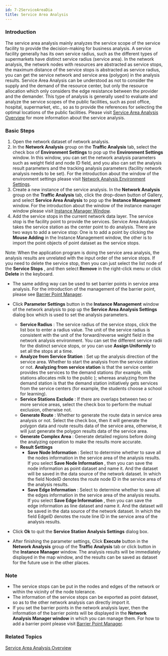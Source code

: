 ```yaml
---
id: 7-2ServiceAreaDia
title: Service Area Analysis
---
```

### Introduction

The service area analysis mainly analyzes the service scope of the service
facility to provide the decision-making for business analysis. A service
facility generally has its own service radius, such as the different types of
supermarkets have distinct service radius (service area). In the network
analysis, the network nodes with resources are abstracted as service stops,
the maximum distance of the service stops is abstracted as service radius, you
can get the service network and service area (polygon) in the analysis
results. Service Area Analysis can be understood as not to consider the supply
and the demand of the resource center, but only the resource allocation which
only considers the edge resistance between the provider and the demander. This
type of analysis is generally used to evaluate and analyze the service scopes
of the public facilities, such as post office, hospital, supermarket, etc., so
as to provide the references for selecting the optimal locations of the public
facilities. Please visit [Service Area Analysis Overview](7-1ServiceArea)
for more information about the service analysis.

### Basic Steps

  1. Open the network dataset of network analysis.
  2. In the **Network Analysis** group on the **Traffic Analysis** tab, select the check box of **Environment Settings** to pop up the **Environment Settings** window. In this window, you can set the network analysis parameters such as weight field and node ID field, and you also can set the analysis result parameters and the tracking analysis parameters (facility network analysis needs to be set). For the introduction about the window of the environment settings please visit [Network Analysis Environment Settings](NetAnalystEnvironmentWIN).
  3. Create a new instance of the service analysis. In the **Network Analysis** group on the **Traffic Analysis** tab, click the drop-down button of Gallery, and select **Service Area Analysis** to pop up the **Instance Management** window. For the introduction about the window of the instance manager window please visit [Instance Manager Window](InstanceWIN).
  4. Add the service stops in the current network data layer. The service stop is the facility point to provide the services. Service Area Analysis takes the service station as the center point to do analysis. There are two ways to add a service stop: One is to add a point by clicking the **Mouse Adding** in the Instance Management window, the other is to import the point objects of point dataset as the service stops. 

Note: When the application program is doing the service area analysis, the
analysis results are unrelated with the input order of the service stops. If
you need to delete the service stop, then you can just select the list node of
the **Service Stops** , and then select **Remove** in the right-click menu or
click **Delete** in the keyboard.

* The same adding way can be used to set barrier points in service area analysis. For the introduction of the management of the barrier point, please see [Barrier Point Manager](BarrierManagement).
* Click **Parameter Settings** button in the **Instance Management** window of the network analysis to pop up the **Service Area Analysis Settings** dialog box which is used to set the analysis parameters. 

  * **Service Radius** : The service radius of the service stops, click the list box to enter a radius value. The unit of the service radius is consistent with the unit of the forward/reverse weight field in the network analysis environment. You can set the different service radii for the distinct service stops, or you can use **Assign Uniformly** to set all the stops at a time.
  * **Analyze from Service Station** : Set up the analysis direction of the service area. Whether to start the analysis from the service station or not. **Analyzing from service station** is that the service center provides the services to the demand stations (for example, milk stations allocates milk to the public ); whereas analyzing from the demand station is that the demand station initiatively gets services from the service centers (for example, the students choose a school for learning). 
  * **Service Stations Exclude** : If there are overlaps between two or more service areas, select the check box to perform the mutual exclusion, otherwise not.
  * **Generate Route** : Whether to generate the route data in service area analysis or not. Select the check box, then it will generate the polygon data and route results data of the service area, otherwise, it will just generate the polygon results data of the service area. 
  * **Generate Complex Area** : Generate detailed regions before doing the analyzing operation to make the results more accurate.
  * **Result Settings**
    * **Save Node Information** : Select to determine whether to save all the nodes information in the service area of the analysis results. If you select **Save Node Information** , then you can save the node information as point dataset and name it. And the dataset will be saved in the data source of the network dataset. In which the field NodeID denotes the route node ID in the service area of the analysis results.
    * **Save Edge Information** : Select to determine whether to save all the edges information in the service area of the analysis results. If you select **Save Edge Information** , then you can save the edge information as line dataset and name it. And the dataset will be saved in the data source of the network dataset. In which the field EdgeID denotes the route line ID in the service area of the analysis results.
* Click **Ok** to quit the **Service Station Analysis Settings** dialog box.
* After finishing the parameter settings, Click **Execute** button in the **Network Analysis** group of the **Traffic Analysis** tab or click button in the **Instance Manager** window. The analysis results will be immediately displayed in the map window, and the results can be saved as dataset for the future use in the other places.

### Note

  * The service stops can be put in the nodes and edges of the network or within the vicinity of the node tolerance.
  * The information of the service stops can be exported as point dataset, so as to the other network analysis can directly import it.
  * If you set the barrier points in the network analysis layer, then the information of the barrier points will be displayed in the **Network Analysis Manager window** in which you can manage them. For how to add a barrier point please visit [Barrier Point Manager](BarrierManagement).

### Related Topics

[Service Area Analysis Overview](7-1ServiceArea)

